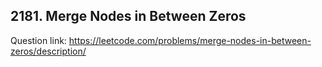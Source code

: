 ## 2181. Merge Nodes in Between Zeros

Question link: https://leetcode.com/problems/merge-nodes-in-between-zeros/description/